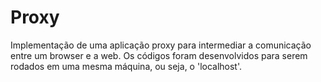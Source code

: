 # Proxy
Implementação de uma aplicação proxy para intermediar a comunicação entre um browser e a web.
Os códigos foram desenvolvidos para serem rodados em uma mesma máquina, ou seja, o 'localhost'.
